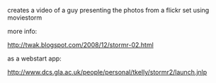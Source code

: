 creates a video of a guy presenting the photos from a flickr set using moviestorm

more info:

http://twak.blogspot.com/2008/12/stormr-02.html

as a webstart app:

http://www.dcs.gla.ac.uk/people/personal/tkelly/stormr2/launch.jnlp